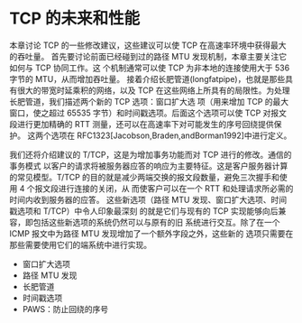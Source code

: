 # TCP 的未来和性能

本章讨论 TCP 的一些修改建议，这些建议可以使 TCP 在高速率环境中获得最大的吞吐量。
首先要讨论前面已经碰到过的路径 MTU 发现机制，本章主要关注它如何与 TCP 协同工作。这
个机制通常可以使 TCP 为非本地的连接使用大于 536 字节的 MTU，从而增加吞吐量。
接着介绍长肥管道(longfatpipe)，也就是那些具有很大的带宽时延乘积的网络，以及 TCP
在这些网络上所具有的局限性。为处理长肥管道，我们描述两个新的 TCP 选项：窗口扩大选
项（用来增加 TCP 的最大窗口，使之超过 65535 字节）和时间戳选项。后面这个选项可以使
TCP 对报文段进行更加精确的 RTT 测量，还可以在高速率下对可能发生的序号回绕提供保护。
这两个选项在 RFC1323[Jacobson,Braden,andBorman1992]中进行定义。

我们还将介绍建议的 T/TCP，这是为增加事务功能而对 TCP 进行的修改。通信的事务模式
以客户的请求将被服务器应答的响应为主要特征。这是客户服务器计算的常见模型。T/TCP
的目的就是减少两端交换的报文段数量，避免三次握手和使用 4 个报文段进行连接的关闭，从
而使客户可以在一个 RTT 和处理请求所必需的时间内收到服务器的应答。
这些新选项（路径 MTU 发现、窗口扩大选项、时间戳选项和 T/TCP）中令人印象最深刻
的就是它们与现有的 TCP 实现能够向后兼容，即包括这些新选项的系统仍然可以与原有的旧
系统进行交互。除了在一个 ICMP 报文中为路径 MTU 发现增加了一个额外字段之外，这些新的
选项只需要在那些需要使用它们的端系统中进行实现。

- 窗口扩大选项
- 路径 MTU 发现
- 长肥管道
- 时间戳选项
- PAWS：防止回绕的序号
